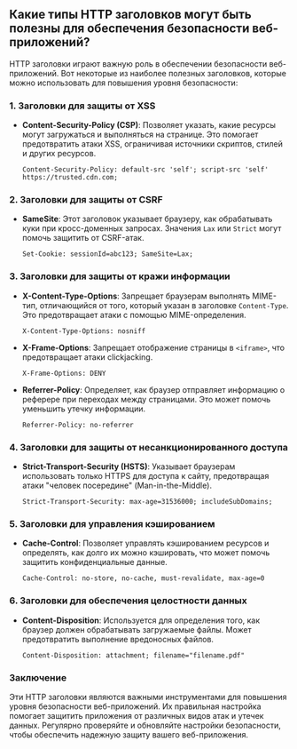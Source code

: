 ## Какие типы HTTP заголовков могут быть полезны для обеспечения безопасности веб-приложений?

HTTP заголовки играют важную роль в обеспечении безопасности веб-приложений. Вот некоторые из наиболее полезных заголовков, которые можно использовать для повышения уровня безопасности:

### 1. Заголовки для защиты от XSS

- **Content-Security-Policy (CSP)**: Позволяет указать, какие ресурсы могут загружаться и выполняться на странице. Это помогает предотвратить атаки XSS, ограничивая источники скриптов, стилей и других ресурсов.
  ```http
  Content-Security-Policy: default-src 'self'; script-src 'self' https://trusted.cdn.com;
  ```

### 2. Заголовки для защиты от CSRF

- **SameSite**: Этот заголовок указывает браузеру, как обрабатывать куки при кросс-доменных запросах. Значения `Lax` или `Strict` могут помочь защитить от CSRF-атак.
  ```http
  Set-Cookie: sessionId=abc123; SameSite=Lax;
  ```

### 3. Заголовки для защиты от кражи информации

- **X-Content-Type-Options**: Запрещает браузерам выполнять MIME-тип, отличающийся от того, который указан в заголовке `Content-Type`. Это предотвращает атаки с помощью MIME-определения.
  ```http
  X-Content-Type-Options: nosniff
  ```

- **X-Frame-Options**: Запрещает отображение страницы в `<iframe>`, что предотвращает атаки clickjacking.
  ```http
  X-Frame-Options: DENY
  ```

- **Referrer-Policy**: Определяет, как браузер отправляет информацию о реферере при переходах между страницами. Это может помочь уменьшить утечку информации.
  ```http
  Referrer-Policy: no-referrer
  ```

### 4. Заголовки для защиты от несанкционированного доступа

- **Strict-Transport-Security (HSTS)**: Указывает браузерам использовать только HTTPS для доступа к сайту, предотвращая атаки "человек посередине" (Man-in-the-Middle).
  ```http
  Strict-Transport-Security: max-age=31536000; includeSubDomains;
  ```

### 5. Заголовки для управления кэшированием

- **Cache-Control**: Позволяет управлять кэшированием ресурсов и определять, как долго их можно кэшировать, что может помочь защитить конфиденциальные данные.
  ```http
  Cache-Control: no-store, no-cache, must-revalidate, max-age=0
  ```

### 6. Заголовки для обеспечения целостности данных

- **Content-Disposition**: Используется для определения того, как браузер должен обрабатывать загружаемые файлы. Может предотвратить выполнение вредоносных файлов.
  ```http
  Content-Disposition: attachment; filename="filename.pdf"
  ```

### Заключение

Эти HTTP заголовки являются важными инструментами для повышения уровня безопасности веб-приложений. Их правильная настройка помогает защитить приложения от различных видов атак и утечек данных. Регулярно проверяйте и обновляйте настройки безопасности, чтобы обеспечить надежную защиту вашего веб-приложения.